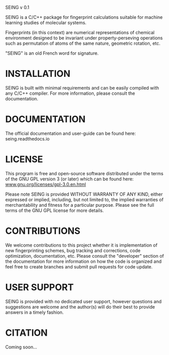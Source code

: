 SEING v 0.1

SEING is a C/C++ package for fingerprint calculations suitable for machine learning studies 
of molecular systems. 

Fingerprints (in this context) are numerical representations of chemical environment designed 
to be invariant under property-perseving operations such as permutation of atoms of the same 
nature, geometric rotation, etc.

"SEING" is an old French word for signature.


INSTALLATION
=============

SEING is built with minimal requirements and can be easily compiled with any
C/C++ compiler. For more information, please consult the documentation.


DOCUMENTATION
==============

The official documentation and user-guide can be found here: seing.readthedocs.io


LICENSE
=======

This program is free and open-source software distributed under the terms of the GNU GPL version 3 
(or later) which can be found here: www.gnu.org/licenses/gpl-3.0.en.html

Please note SEING is provided WITHOUT WARRANTY OF ANY KIND, either expressed or implied, including,
but not limited to, the implied warranties of merchantability and fitness for a particular purpose. 
Please see the full terms of the GNU GPL license for more details. 


CONTRIBUTIONS
==============

We welcome contributions to this project whether it is implementation of new fingerprinting 
schemes, bug tracking and corrections, code optimization, documentation, etc. Please consult the 
"developer" section of the documentation for more information on how the code is organized and feel
free to create branches and submit pull requests for code update.


USER SUPPORT
=============

SEING is provided with no dedicated user support, however questions and suggestions are welcome and the author(s)
will do their best to provide answers in a timely fashion.

CITATION
=========

Coming soon...
